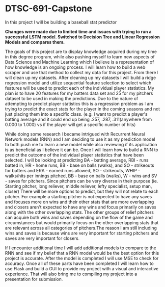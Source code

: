 # DTSC-691-Capstone
In this project I will be building a baseball stat predictor

**Changes were made due to limited time and issues with trying to run a successful LSTM model. Switched to Decision Tree and Linear Regression Models and compares them.**

The goals of this project are to display knowledge acquired during my time in this degree program, while also pushing myself to learn new aspects of Data Science and Machine Learning which I believe is a representation of how knowledge is an ongoing process. I will learn how to build a web scraper and use that method to collect my data for this project. From there I will clean up my datasets. After cleaning up my datasets I will build a ridge regression model and utilize sequential feature selection to select which features will be used to predict each of the individual player statistics. My plan is to have 20 features for my batters data set and 25 for my pitchers dataset to be used in making the predictions. Due to the nature of attempting to predict player statistics this is a regression problem as I am trying to predict the exact stats for the player in the coming seasons and not just placing them into a specific class. (e.g. I want to predict a player's batting average and it could end up being .257, .287, .311(anywhere from 0.000 to 1.000) vs if the player will get a specific number of hits)

While doing some research I became intrigued with Recurrent Neural Network models (RNN) and I am deciding to use it as my prediction model to both push me to learn a new model while also reviewing if its application is as beneficial as I believe it can be. Once I will learn how to build a RNN to predict the outcome of the individual player statistics that have been selected. I will be looking at predicting BA - batting average, RBI - runs batted in, HR - home runs, BB - base on balls (walks), and SO - strikeouts for batters and ERA - earned runs allowed, SO - strikeouts, WHIP - walks/hits per innings pitched, BB - base on balls (walks), W - wins and SV - saves for pitchers. Since pitchers can be very diverse in their purpose (ie. Starting pitcher, long reliever, middle reliever, lefty specialist, setup man, closer) There will be more options to predict, but they will not relate to each pitcher. For example a starting pitcher is not expected to have any saves and focuses more on wins and their other stats that are more overlapping and closers aren't expected to have any wins and focus primarily on saves along with the other overlapping stats. The other groups of relief pitchers can acquire both wins and saves depending on the flow of the game and circumstances but would primarily focus on the other overlapping stats that are relevant across all categories of pitchers.The reason I am still including wins and saves is because wins are very important for starting pitchers and saves are very important for closers.

 If I encounter additional time I will add additional models to compare to the RNN and see if my belief that a RNN model would be the best option for this project is accurate. After the model is completed I will use MSE to check for accuracy. Once all of these parts have been completed I will learn how to use Flask and build a GUI to provide my project with a visual and interactive experience. That will also bring me to compiling my project into a presentation for submission.
